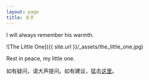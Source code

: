 ```yaml
---
layout: page
title: 关于
---
```


I will always remember his warmth.

![The Little One]({{ site.url }}/_assets/the_little_one.jpg)

Rest in peace, my little one.


如有疑问，请大声提问。如有建议，猛击[这里](mailto:nicholaelaw+blog@gmail.com)。
